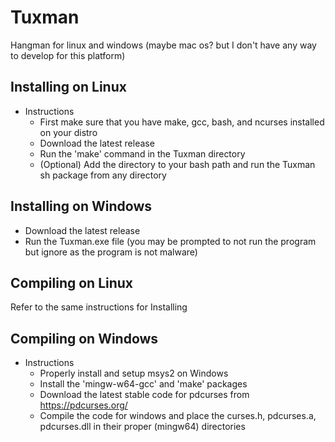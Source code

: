 # Tuxman
Hangman for linux and windows (maybe mac os? but I don't have any way to develop for this platform)

## Installing on Linux

* Instructions
    * First make sure that you have make, gcc, bash, and ncurses installed on your distro
    * Download the latest release
    * Run the 'make' command in the Tuxman directory
    * (Optional) Add the directory to your bash path and run the Tuxman sh package from any directory

## Installing on Windows

* Download the latest release
* Run the Tuxman.exe file (you may be prompted to not run the program but ignore as the program is not malware)

## Compiling on Linux

Refer to the same instructions for Installing

## Compiling on Windows

* Instructions
    * Properly install and setup msys2 on Windows
    * Install the 'mingw-w64-gcc' and 'make' packages
    * Download the latest stable code for pdcurses from https://pdcurses.org/
    * Compile the code for windows and place the curses.h, pdcurses.a, pdcurses.dll in their proper (mingw64) directories
